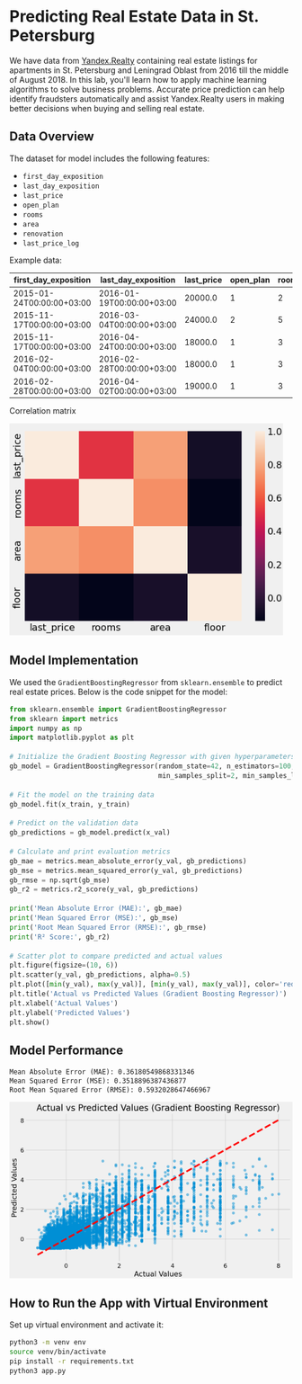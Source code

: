 # Predicting Real Estate Data in St. Petersburg

We have data from [Yandex.Realty](https://realty.yandex.ru) containing real estate listings for apartments in St. Petersburg and Leningrad Oblast from 2016 till the middle of August 2018. In this lab, you'll learn how to apply machine learning algorithms to solve business problems. Accurate price prediction can help identify fraudsters automatically and assist Yandex.Realty users in making better decisions when buying and selling real estate.

## Data Overview

The dataset for model includes the following features:
- `first_day_exposition`
- `last_day_exposition`
- `last_price`
- `open_plan`
- `rooms`
- `area`
- `renovation`
- `last_price_log`

Example data:

| first_day_exposition       | last_day_exposition        | last_price | open_plan | rooms | area | renovation | last_price_log |
|----------------------------|----------------------------|------------|-----------|-------|------|------------|----------------|
| 2015-01-24T00:00:00+03:00 | 2016-01-19T00:00:00+03:00  | 20000.0    | 1         | 2     | 48   | 1          | 9.903488       |
| 2015-11-17T00:00:00+03:00 | 2016-03-04T00:00:00+03:00  | 24000.0    | 2         | 5     | 59   | 1          | 10.085809      |
| 2015-11-17T00:00:00+03:00 | 2016-04-24T00:00:00+03:00  | 18000.0    | 1         | 3     | 36   | 1          | 9.798127       |
| 2016-02-04T00:00:00+03:00 | 2016-02-28T00:00:00+03:00  | 18000.0    | 1         | 3     | 39   | 0          | 9.798127       |
| 2016-02-28T00:00:00+03:00 | 2016-04-02T00:00:00+03:00  | 19000.0    | 1         | 3     | 36   | 1          | 9.852194       |

Correlation matrix 

![2b2b Image](2b2b.png)


## Model Implementation

We used the `GradientBoostingRegressor` from `sklearn.ensemble` to predict real estate prices. Below is the code snippet for the model:

```python
from sklearn.ensemble import GradientBoostingRegressor
from sklearn import metrics
import numpy as np
import matplotlib.pyplot as plt

# Initialize the Gradient Boosting Regressor with given hyperparameters
gb_model = GradientBoostingRegressor(random_state=42, n_estimators=100, max_depth=3, 
                                     min_samples_split=2, min_samples_leaf=1)

# Fit the model on the training data
gb_model.fit(x_train, y_train)

# Predict on the validation data
gb_predictions = gb_model.predict(x_val)

# Calculate and print evaluation metrics
gb_mae = metrics.mean_absolute_error(y_val, gb_predictions)
gb_mse = metrics.mean_squared_error(y_val, gb_predictions)
gb_rmse = np.sqrt(gb_mse)
gb_r2 = metrics.r2_score(y_val, gb_predictions)

print('Mean Absolute Error (MAE):', gb_mae)
print('Mean Squared Error (MSE):', gb_mse)
print('Root Mean Squared Error (RMSE):', gb_rmse)
print('R² Score:', gb_r2)

# Scatter plot to compare predicted and actual values
plt.figure(figsize=(10, 6))
plt.scatter(y_val, gb_predictions, alpha=0.5)
plt.plot([min(y_val), max(y_val)], [min(y_val), max(y_val)], color='red', linestyle='--')
plt.title('Actual vs Predicted Values (Gradient Boosting Regressor)')
plt.xlabel('Actual Values')
plt.ylabel('Predicted Values')
plt.show()

```
## Model Performance

    Mean Absolute Error (MAE): 0.36180549868331346
    Mean Squared Error (MSE): 0.3518896387436877
    Root Mean Squared Error (RMSE): 0.5932028647466967

![2bb Image](2bb.png)

## How to Run the App with Virtual Environment

Set up virtual environment and activate it:

```bash
python3 -m venv env
source venv/bin/activate
pip install -r requirements.txt
python3 app.py



